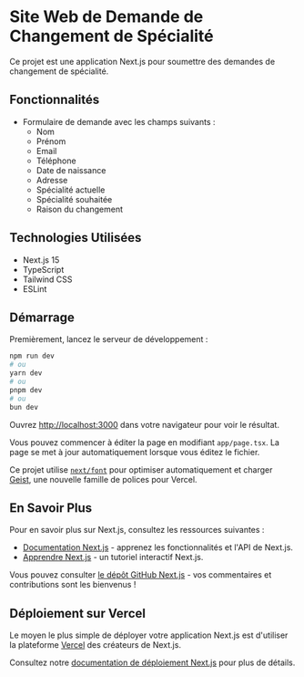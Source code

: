 # Site Web de Demande de Changement de Spécialité

Ce projet est une application Next.js pour soumettre des demandes de changement de spécialité.

## Fonctionnalités

- Formulaire de demande avec les champs suivants :
  - Nom
  - Prénom
  - Email
  - Téléphone
  - Date de naissance
  - Adresse
  - Spécialité actuelle
  - Spécialité souhaitée
  - Raison du changement

## Technologies Utilisées

- Next.js 15
- TypeScript
- Tailwind CSS
- ESLint

## Démarrage

Premièrement, lancez le serveur de développement :

```bash
npm run dev
# ou
yarn dev
# ou
pnpm dev
# ou
bun dev
```

Ouvrez [http://localhost:3000](http://localhost:3000) dans votre navigateur pour voir le résultat.

Vous pouvez commencer à éditer la page en modifiant `app/page.tsx`. La page se met à jour automatiquement lorsque vous éditez le fichier.

Ce projet utilise [`next/font`](https://nextjs.org/docs/app/building-your-application/optimizing/fonts) pour optimiser automatiquement et charger [Geist](https://vercel.com/font), une nouvelle famille de polices pour Vercel.

## En Savoir Plus

Pour en savoir plus sur Next.js, consultez les ressources suivantes :

- [Documentation Next.js](https://nextjs.org/docs) - apprenez les fonctionnalités et l'API de Next.js.
- [Apprendre Next.js](https://nextjs.org/learn) - un tutoriel interactif Next.js.

Vous pouvez consulter [le dépôt GitHub Next.js](https://github.com/vercel/next.js) - vos commentaires et contributions sont les bienvenus !

## Déploiement sur Vercel

Le moyen le plus simple de déployer votre application Next.js est d'utiliser la plateforme [Vercel](https://vercel.com/new?utm_medium=default-template&filter=next.js&utm_source=create-next-app&utm_campaign=create-next-app-readme) des créateurs de Next.js.

Consultez notre [documentation de déploiement Next.js](https://nextjs.org/docs/app/building-your-application/deploying) pour plus de détails.

